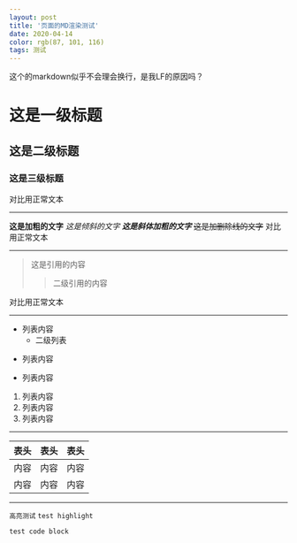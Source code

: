 ```yaml
---
layout: post
title: '页面的MD渲染测试'
date: 2020-04-14
color: rgb(87, 101, 116)
tags: 测试
---
```


这个的markdown似乎不会理会换行，是我LF的原因吗？

# 这是一级标题
## 这是二级标题
### 这是三级标题
对比用正常文本

---

**这是加粗的文字**
*这是倾斜的文字*
***这是斜体加粗的文字***
~~这是加删除线的文字~~
对比用正常文本

---

>这是引用的内容
>>二级引用的内容

对比用正常文本

---

- 列表内容
   * 二级列表
+ 列表内容
* 列表内容

1. 列表内容
2. 列表内容
3. 列表内容

---

表头|表头|表头
---|:--:|---:
内容|内容|内容
内容|内容|内容

---
`高亮测试` `test highlight`

```
test code block



```
